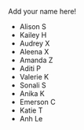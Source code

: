Add your name here!

- Alison S
- Kailey H
- Audrey X
- Aleena X
- Amanda Z
- Aditi P
- Valerie K
- Sonali S
- Anika K
- Emerson C
- Katie T
- Anh Le
